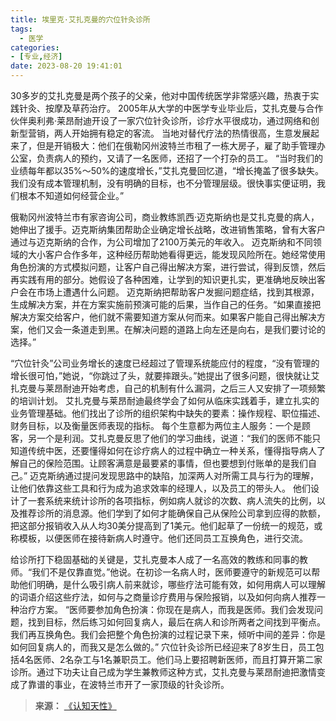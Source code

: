```yaml
---
title: 埃里克·艾扎克曼的穴位针灸诊所
tags:
  - 医学
categories:
- [专业,经济]
date: 2023-08-20 19:41:01
---
```


30多岁的艾扎克曼是两个孩子的父亲，他对中国传统医学非常感兴趣，热衷于实践针灸、按摩及草药治疗。
2005年从大学的中医学专业毕业后，艾扎克曼与合作伙伴奥利弗·莱昂耐迪开设了一家穴位针灸诊所，诊疗水平很成功，通过网络和创新型营销，两人开始拥有稳定的客流。<!--more-->
当地对替代疗法的热情很高，生意发展起来了，但是开销极大：他们在俄勒冈州波特兰市租了一栋大房子，雇了助手管理办公室，负责病人的预约，又请了一名医师，还招了一个打杂的员工。
“当时我们的业绩每年都以35%～50%的速度增长，”艾扎克曼回忆道，“增长掩盖了很多缺失。我们没有成本管理机制，没有明确的目标，也不分管理层级。很快事实便证明，我们根本不知道如何经营企业。”

俄勒冈州波特兰市有家咨询公司，商业教练凯西·迈克斯纳也是艾扎克曼的病人，她伸出了援手。迈克斯纳集团帮助企业确定增长战略，改进销售策略，曾有大客户通过与迈克斯纳的合作，为公司增加了2100万美元的年收入。
迈克斯纳和不同领域的大小客户合作多年，这种经历帮助她看得更远，能发现风险所在。她经常使用角色扮演的方式模拟问题，让客户自己得出解决方案，进行尝试，得到反馈，然后再实践有用的部分。她假设了各种困难，让学到的知识更扎实，更准确地反映出客户会在市场上遭遇什么问题。
迈克斯纳把帮助客户发掘问题症结，找到其根源，生成解决方案，并在方案实施前预演可能的后果，当作自己的任务。“如果直接把解决方案交给客户，他们就不需要知道方案从何而来。如果客户能自己得出解决方案，他们又会一条道走到黑。在解决问题的道路上向左还是向右，是我们要讨论的选择。”

“穴位针灸”公司业务增长的速度已经超过了管理系统能应付的程度，“没有管理的增长很可怕，”她说，“你跳过了头，就要摔跟头。”她提出了很多问题，很快就让艾扎克曼与莱昂耐迪开始考虑，自己的机制有什么漏洞，之后三人又安排了一项频繁的培训计划。
艾扎克曼与莱昂耐迪最终学会了如何从临床实践着手，建立扎实的业务管理基础。他们找出了诊所的组织架构中缺失的要素：操作规程、职位描述、财务目标，以及衡量医师表现的指标。
每个生意都为两位主人服务：一个是顾客，另一个是利润。艾扎克曼反思了他们的学习曲线，说道：“我们的医师不能只知道传统中医，还要懂得如何在诊疗病人的过程中确立一种关系，懂得指导病人了解自己的保险范围。让顾客满意是最要紧的事情，但也要想到付账单的是我们自己。”
迈克斯纳通过提问发现思路中的缺陷，加深两人对所需工具与行为的理解，让他们依靠这些工具和行为成为追求效率的经理人，以及员工的带头人。
他们设计了一套系统来统计诊所的各项指标，例如病人就诊的次数、病人流失的比例，以及推荐诊所的消息源。他们学到了如何才能确保自己从保险公司拿到应得的款额，把这部分报销收入从人均30美分提高到了1美元。他们起草了一份统一的规范，或称模板，以便医师在接待新病人时遵守。他们还同员工互换角色，进行交流。

给诊所打下稳固基础的关键是，艾扎克曼本人成了一名高效的教练和同事的教师。“我们不是仅靠直觉。”他说。在初诊一名病人时，医师要遵守的新规范可以帮助他们明确，是什么吸引病人前来就诊，哪些疗法可能有效，如何用病人可以理解的词语介绍这些疗法，如何与之商量诊疗费用与保险报销，以及如何向病人推荐一种治疗方案。
“医师要参加角色扮演：你现在是病人，而我是医师。我们会发现问题，找到目标，然后练习如何回复病人，最后在病人和诊所两者之间找到平衡点。我们再互换角色。我们会把整个角色扮演的过程记录下来，倾听中间的差异：你是如何回复病人的，而我又是怎么做的。”
穴位针灸诊所已经迎来了8岁生日，员工包括4名医师、2名杂工与1名兼职员工。他们马上要招聘新医师，而且打算开第二家诊所。通过下功夫让自己成为学生兼教师这种方式，艾扎克曼与莱昂耐迪把激情变成了靠谱的事业，在波特兰市开了一家顶级的针灸诊所。


> **来源：**
>[《认知天性》](http://www.sophie-eden.ltd:5171/#/读书/学习/认知天性.md)  
